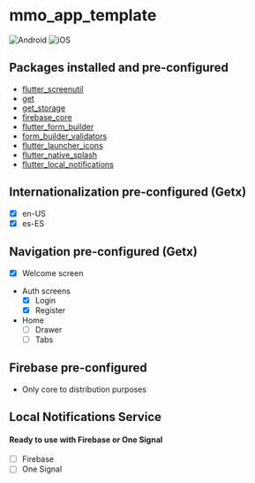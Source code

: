 # mmo_app_template
![Android](https://img.shields.io/badge/Android-3DDC84?style=for-the-badge&logo=android&logoColor=white)
![iOS](https://img.shields.io/badge/iOS-000000?style=for-the-badge&logo=ios&logoColor=white)

## Packages installed and pre-configured
- [flutter_screenutil](https://pub.dev/packages/flutter_screenutil)
- [get](https://pub.dev/packages/get)
- [get_storage](https://pub.dev/packages/get_storage)
- [firebase_core](https://pub.dev/packages/firebase_core)
- [flutter_form_builder](https://pub.dev/packages/flutter_form_builder)
- [form_builder_validators](https://pub.dev/packages/form_builder_validators)
- [flutter_launcher_icons](https://pub.dev/packages/flutter_launcher_icons)
- [flutter_native_splash](https://pub.dev/packages/flutter_native_splash)
- [flutter_local_notifications](https://pub.dev/packages/flutter_local_notifications)

## Internationalization pre-configured (Getx)
- [x] en-US
- [x] es-ES
## Navigation pre-configured (Getx)
- [x] Welcome screen
- Auth screens
  - [x] Login
  - [x] Register
- Home
  - [ ] Drawer
  - [ ] Tabs

## Firebase pre-configured
- Only core to distribution purposes

## Local Notifications Service
#### Ready to use with Firebase or One Signal
- [ ] Firebase
- [ ] One Signal